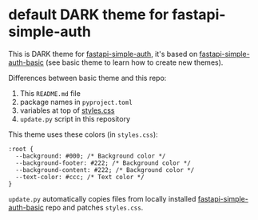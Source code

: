 # default DARK theme for fastapi-simple-auth

This is DARK theme for [fastapi-simple-auth](https://github.com/yaroslaff/fastapi-simple-auth), it's based on [fastapi-simple-auth-basic](https://github.com/yaroslaff/fastapi-simple-auth-basic) (see basic theme to learn how to create new themes).

Differences between basic theme and this repo:
1. This `README.md` file
2. package names in `pyproject.toml`
3. variables at top of [styles.css](fastapi_simple_auth_dark/statics/css/styles.css)
4. `update.py` script in this repository

This theme uses these colors (in `styles.css`):
~~~
:root {
  --background: #000; /* Background color */
  --background-footer: #222; /* Background color */
  --background-content: #222; /* Background color */
  --text-color: #ccc; /* Text color */
}
~~~

`update.py` automatically copies files from locally installed [fastapi-simple-auth-basic](https://github.com/yaroslaff/fastapi-simple-auth-basic) repo and patches `styles.css`.

